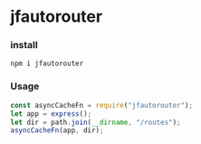 # jfautorouter

### install

```shell
npm i jfautorouter
```

### Usage

```js
const asyncCacheFn = require("jfautorouter");
let app = express();
let dir = path.join(__dirname, "/routes");
asyncCacheFn(app, dir);
```
